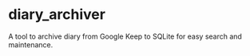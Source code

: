 # diary_archiver
A tool to archive diary from Google Keep to SQLite for easy search and maintenance.
